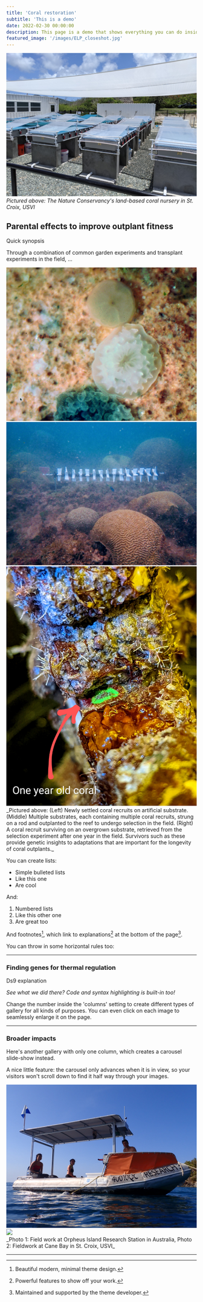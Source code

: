 ```yaml
---
title: 'Coral restoration'
subtitle: 'This is a demo'
date: 2022-02-30 00:00:00
description: This page is a demo that shows everything you can do inside portfolio and blog posts.
featured_image: '/images/ELP_closeshot.jpg'
---
```


![](/images/ELP_closeshot.jpg)
_Pictured above: The Nature Conservancy's land-based coral nursery in St. Croix, USVI_


## Parental effects to improve outplant fitness

Quick synopsis

Through a combination of common garden experiments and transplant experiments in the field, ...

<div class="gallery" data-columns="3">
	<img src="/images/tile recruit (1).jpg">
	<img src="/images/Outplant_recruit.JPG">
	<img src="/images/Oneyear_recruit.jpg">
</div>
_Pictured above: (Left) Newly settled coral recruits on artificial substrate. (Middle) Multiple substrates, each containing multiple coral recruits, strung on a rod and outplanted to the reef to undergo selection in the field. (Right) A coral recruit surviving on an overgrown substrate, retrieved from the selection experiment after one year in the field. Survivors such as these provide genetic insights to adaptations that are important for the longevity of coral outplants._

You can create lists:

* Simple bulleted lists
* Like this one
* Are cool

And:

1. Numbered lists
2. Like this other one
3. Are great too



And footnotes[^1], which link to explanations[^2] at the bottom of the page[^3].

[^1]: Beautiful modern, minimal theme design.
[^2]: Powerful features to show off your work.
[^3]: Maintained and supported by the theme developer.

You can throw in some horizontal rules too:

---

### Finding genes for thermal regulation

Ds9 explanation

*See what we did there? Code and syntax highlighting is built-in too!*

Change the number inside the 'columns' setting to create different types of gallery for all kinds of purposes. You can even click on each image to seamlessly enlarge it on the page.

---

### Broader impacts

Here's another gallery with only one column, which creates a carousel slide-show instead.

A nice little feature: the carousel only advances when it is in view, so your visitors won't scroll down to find it half way through your images.

<div class="gallery" data-columns="1">
	<img src="/images/Orpheus_research_boat.JPG">
	<img src="/images/Ofav_andKB.JPG">
</div>
_Photo 1: Field work at Orpheus Island Research Station in Australia, Photo 2: Fieldwork at Cane Bay in St. Croix, USVI_

---

